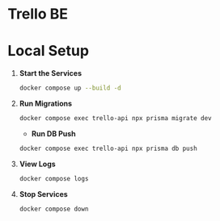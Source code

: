 # Trello BE

# Local Setup

1. **Start the Services**

    ```sh
    docker compose up --build -d
    ```

2. **Run Migrations**

    ```sh
    docker compose exec trello-api npx prisma migrate dev
    ```

    - **Run DB Push**

    ```sh
    docker compose exec trello-api npx prisma db push
    ```

3. **View Logs**

    ```sh
    docker compose logs
    ```

4. **Stop Services**

    ```sh
    docker compose down
    ```
